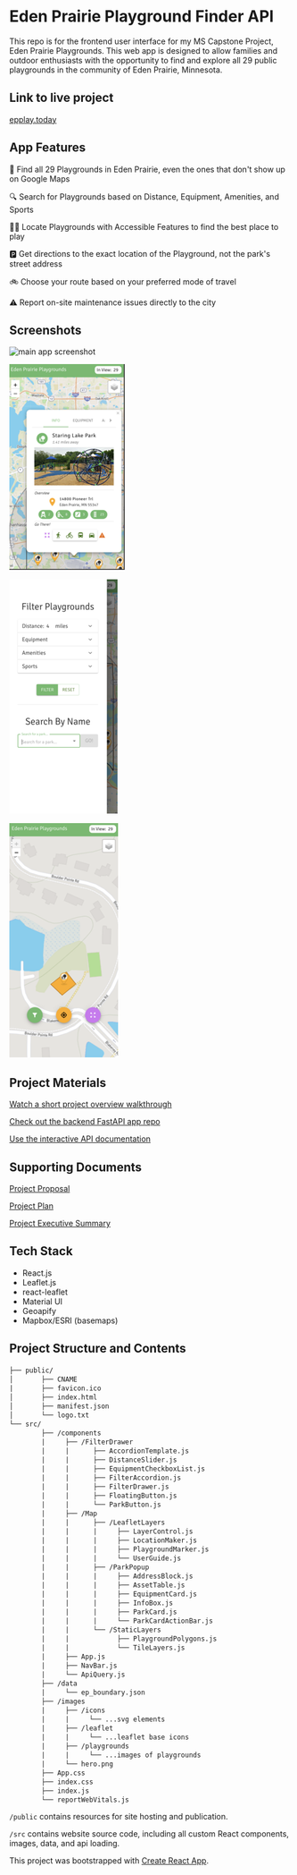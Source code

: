 <h1>Eden Prairie Playground Finder API</h1>
This repo is for the frontend user interface for my MS Capstone Project, Eden Prairie Playgrounds.  This web app is designed to allow families and outdoor enthusiasts with the opportunity to find and explore all 29 public playgrounds in the community of Eden Prairie, Minnesota.

<h2>Link to live project</h2>

[epplay.today](https://epplay.today)

<h2>App Features</h2>

:round_pushpin: Find all 29 Playgrounds in Eden Prairie, even the ones that don't show up on Google Maps

:mag: Search for Playgrounds based on Distance, Equipment, Amenities, and Sports

:person_in_manual_wheelchair: Locate Playgrounds with Accessible Features to find the best place to play

:parking: Get directions to the exact location of the Playground, not the park's street address

:bike: Choose your route based on your preferred mode of travel

:warning: Report on-site maintenance issues directly to the city

<h2>Screenshots</h2>

![main app screenshot](https://github.com/bstrock/eden_prairie_playground_finder/blob/dev/site/src/images/screenshots/playgrounds-hero.png200x600)

![overview window screenshot](https://github.com/bstrock/eden_prairie_playground_finder/blob/dev/site/src/images/screenshots/playgrounds-overview.png)

![filter view screenshot](https://github.com/bstrock/eden_prairie_playground_finder/blob/dev/site/src/images/screenshots/playgrounds-filter.png)

![zoom to playground screenshot](https://github.com/bstrock/eden_prairie_playground_finder/blob/dev/site/src/images/screenshots/playgrounds-zoomto.png)



<h2>Project Materials</h2>

[Watch a short project overview walkthrough](https://youtu.be/EvkzLfWa2Ko)

[Check out the backend FastAPI app repo](https://github.com/bstrock/playground_finder)

[Use the interactive API documentation](https://eden-prairie-playgrounds.herokuapp.com/docs#/)

<h2> Supporting Documents</h2>

[Project Proposal](https://github.com/bstrock/playground_planner/blob/master/data/docs/Brian%20Strock%20-%20Project%20Proposal.docx)

[Project Plan](https://github.com/bstrock/playground_planner/blob/master/data/docs/Brian%20Strock%20Project%20Plan.pdf)

[Project Executive Summary](https://github.com/bstrock/playground_planner/blob/master/data/docs/Brian%20Strock%20778%20Executive%20Summary.docx)


<h2>Tech Stack</h2>

* React.js
* Leaflet.js
* react-leaflet
* Material UI
* Geoapify
* Mapbox/ESRI (basemaps)

<h2>Project Structure and Contents</h2>

```site/
├── public/
│       ├── CNAME
|       ├── favicon.ico
│       ├── index.html
│       ├── manifest.json
│       └── logo.txt
└── src/
        ├── /components
        |     ├── /FilterDrawer
        |     |      ├── AccordionTemplate.js
        |     |      ├── DistanceSlider.js
        |     |      ├── EquipmentCheckboxList.js
        |     |      ├── FilterAccordion.js
        |     |      ├── FilterDrawer.js
        |     |      ├── FloatingButton.js
        |     |      └── ParkButton.js
        |     ├── /Map
        |     |      ├── /LeafletLayers
        |     |      |     ├── LayerControl.js
        |     |      |     ├── LocationMaker.js
        |     |      |     ├── PlaygroundMarker.js
        |     |      |     └── UserGuide.js
        |     |      ├── /ParkPopup
        |     |      |     ├── AddressBlock.js
        |     |      |     ├── AssetTable.js
        |     |      |     ├── EquipmentCard.js
        |     |      |     ├── InfoBox.js
        |     |      |     ├── ParkCard.js
        |     |      |     └── ParkCardActionBar.js
        |     |      └── /StaticLayers
        |     |            ├── PlaygroundPolygons.js
        |     |            └── TileLayers.js
        |     ├── App.js
        |     ├── NavBar.js
        |     └── ApiQuery.js
        ├── /data
        |     └── ep_boundary.json
        ├── /images
        |     ├── /icons
        |     |     └── ...svg elements
        |     ├── /leaflet
        |     |     └── ...leaflet base icons
        |     ├── /playgrounds
        |     |     └── ...images of playgrounds
        |     └── hero.png
        ├── App.css
        ├── index.css
        ├── index.js
        └── reportWebVitals.js   
```

`/public` contains resources for site hosting and publication.

`/src` contains website source code, including all custom React components, images, data, and api loading.

This project was bootstrapped with [Create React App](https://github.com/facebook/create-react-app).
